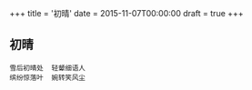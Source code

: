 +++
title = '初晴'
date = 2015-11-07T00:00:00
draft = true
+++
## 初晴

```text
雪后初晴处  轻颦细语人
缤纷惊落叶  婉转笑风尘
```
